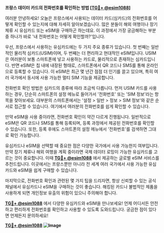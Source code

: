 **프랑스 데이터 카드의 전화번호를 확인하는 방법 [[TG💪+ @esim1088](https://t.me/s/esim1088)]**

여러분 안녕하세요! 오늘은 프랑스에서 사용되는 데이터 카드(심카드)의 전화번호를 어떻게 확인할 수 있는지에 대해 자세히 알아보겠습니다. 많은 분들이 해외 여행이나 장기 체류 시 유심카드 또는 eSIM을 구매하곤 하는데요. 이 과정에서 가장 궁금해하는 부분 중 하나가 바로 '내 전화번호는 어떻게 확인할까?'입니다.

우선, 프랑스에서 사용하는 유심카드에는 두 가지 주요 종류가 있습니다. 첫 번째는 일반적인 물리적 심카드(USIM)이며, 두 번째는 더 편리하고 현대적인 eSIM입니다. USIM은 여러분이 보통 스마트폰에 넣고 사용하는 카드로, 물리적으로 존재하는 심카드입니다. 반면 eSIM은 칩 내에 내장된 형태로, 스마트폰에서 QR 코드나 SMS를 통해 온라인으로 등록할 수 있습니다. 이 eSIM은 최근 몇 년간 점점 더 인기를 끌고 있으며, 특히 여러 국가에서 동시에 사용 가능한 멀티 SIM 기능을 제공합니다.

전화번호 확인 방법은 심카드의 종류에 따라 조금씩 다릅니다. 먼저 USIM 카드를 사용하는 경우, 단순히 스마트폰의 설정 메뉴로 들어가서 '전화번호' 또는 'SIM 정보'라는 항목을 찾아보세요. 대부분의 스마트폰에서는 '설정 > 일반 > 정보 > SIM 정보'와 같은 순서로 접근할 수 있습니다. 여기에서 여러분의 전화번호를 쉽게 확인할 수 있습니다.

만약 eSIM을 사용 중이라면, 전화번호 확인이 약간 다르게 진행됩니다. 일반적으로 eSIM은 QR 코드나 SMS를 통해 등록되며, 등록 과정에서 제공된 전화번호를 확인할 수 있습니다. 또한, 등록 후에도 스마트폰의 설정 메뉴에서 '전화번호'를 검색하면 그대로 확인 가능합니다.

유심카드나 eSIM을 선택할 때 중요한 점은 다양한 국가에서 사용 가능한지 여부입니다. 만약 장기 체류나 해외 여행을 계획 중이라면 국제 데이터 로밍이 가능한 유심카드를 고르는 것이 중요합니다. 이때 **[TG💪+ @esim1088](https://t.me/s/esim1088)** 에서 제공하는 글로벌 eSIM 서비스를 추천드립니다. 이곳에서는 프랑스뿐만 아니라 전 세계 여러 국가에서 사용 가능한 유심카드와 eSIM을 쉽게 구매할 수 있습니다.

마지막으로, 전화번호 확인과 관련된 몇 가지 팁을 드리자면, 항상 신뢰할 수 있는 공식 채널에서 유심카드나 eSIM을 구매하는 것이 좋습니다. 해킹된 카드나 불법적인 제품을 사용하게 되면 개인정보 유출의 위험이 있으니 주의해야 합니다.

**[TG💪+ @esim1088](https://t.me/s/esim1088)** 에서 다양한 유심카드와 eSIM을 만나보세요! 언제 어디서든 안전하고 편리하게 전화번호를 확인하고 사용할 수 있도록 도와드립니다. 궁금한 점이 있다면 언제든지 문의하세요!

**[TG💪+ @esim1088](https://t.me/s/esim1088) ![Image](https://i.postimg.cc/Y0z9fWf4/image.png)**